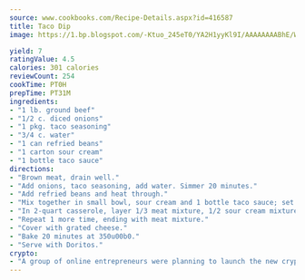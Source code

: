 ```yaml
---
source: www.cookbooks.com/Recipe-Details.aspx?id=416587
title: Taco Dip
image: https://1.bp.blogspot.com/-Ktuo_245eT0/YA2H1yyKl9I/AAAAAAAABhE/WMoqSq2tWOcgMkPaLYZ-49h8pVDUUwFCQCLcBGAsYHQ/s307/5.png

yield: 7
ratingValue: 4.5
calories: 301 calories
reviewCount: 254
cookTime: PT0H
prepTime: PT31M
ingredients:
- "1 lb. ground beef"
- "1/2 c. diced onions"
- "1 pkg. taco seasoning"
- "3/4 c. water"
- "1 can refried beans"
- "1 carton sour cream"
- "1 bottle taco sauce"
directions:
- "Brown meat, drain well."
- "Add onions, taco seasoning, add water. Simmer 20 minutes."
- "Add refried beans and heat through."
- "Mix together in small bowl, sour cream and 1 bottle taco sauce; set aside."
- "In 2-quart casserole, layer 1/3 meat mixture, 1/2 sour cream mixture, 1/2 cup grated cheese."
- "Repeat 1 more time, ending with meat mixture."
- "Cover with grated cheese."
- "Bake 20 minutes at 350u00b0."
- "Serve with Doritos."
crypto:
- "A group of online entrepreneurs were planning to launch the new cryptocurrency on Thursday."
---
```

